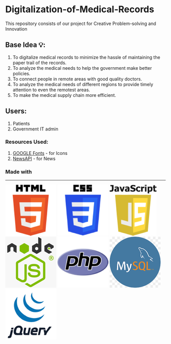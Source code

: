 # Digitalization-of-Medical-Records
This repository consists of our project for Creative Problem-solving and Innovation

## Base Idea 💡:
1. To digitalize medical records to minimize the hassle of maintaining the paper trail of the records.
2. To analyze the medical needs to help the government make better policies.
3. To connect people in remote areas with good quality doctors.
4. To analyze the medical needs of different regions to provide timely attention to even the remotest areas.
5. To make the medical supply chain more efficient.

## Users:
1. Patients
2. Government IT admin

### Resources Used:
1. [GOOGLE Fonts](https://fonts.google.com/icons) - for Icons
2. [NewsAPI](https://newsapi.org/) - for News

### Made with
---

![HTML](Images/HTML5.png)
![CSS](Images/CSS.png)
![JS](Images/JavaScript.png)
![Node.JS](Images/node-js.png)
![PHP](Images/php.png)
![MySQL](Images/mysql.png)
![JQuery](Images/jquery.png)

<br>
